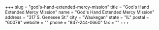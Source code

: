 +++
slug = "god's-hand-extended-mercy-mission"
title = "God's Hand Extended Mercy Mission"
name = "God's Hand Extended Mercy Mission"
address = "317 S. Genesee St."
city = "Waukegan"
state = "IL"
postal = "60079"
website = ""
phone = "847-244-0660"
fax = ""
+++

